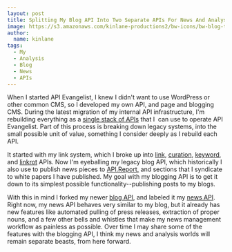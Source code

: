 ```yaml
---
layout: post
title: Splitting My Blog API Into Two Separate APIs For News And Analysis
image: https://s3.amazonaws.com/kinlane-productions2/bw-icons/bw-blog-to-news.png
author:
  name: kinlane
tags:
  - My
  - Analysis
  - Blog
  - News
  - APIs
---
```

When I started API Evangelist, I knew I didn't want to use WordPress or other common CMS, so I developed my own API, and page and blogging CMS. During the latest migration of my internal API infrastructure, I'm rebuilding everything as a [single stack of APIs](https://kin-lane.github.io/master/) that I  can use to operate API Evangelist. Part of this process is breaking down legacy systems, into the small possible unit of value, something I consider deeply as I rebuild each API.

It started with my link system, which I broke up into [link](https://kin-lane.github.io/link/), [curation](https://kin-lane.github.io/curated/), [keyword](https://kin-lane.github.io/keyword/), and [linkrot](https://kin-lane.github.io/linkrot/) APIs. Now I'm eyeballing my legacy blog API, which historically I also use to publish news pieces to [API.Report,](http://api.report) and sections that I syndicate to white papers I have published. My goal with my blogging API is to get it down to its simplest possible functionality--publishing posts to my blogs.

With this in mind I forked my newer [blog API](https://kin-lane.github.io/blog/), and labeled it my [news API](https://kin-lane.github.io/news/). Right now, my news API behaves very similar to my blog, but it already has new features like automated pulling of press releases, extraction of proper nouns, and a few other bells and whistles that make my news management workflow as painless as possible. Over time I may share some of the features with the blogging API, I think my news and analysis worlds will remain separate beasts, from here forward.